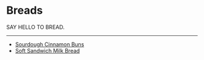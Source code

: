 # Breads

SAY HELLO TO BREAD.

---

- [Sourdough Cinnamon Buns](../breakfast/sourdough-cinnamon-buns.md)
- [Soft Sandwich Milk Bread](./soft-sandwich-milk-bread.md)
